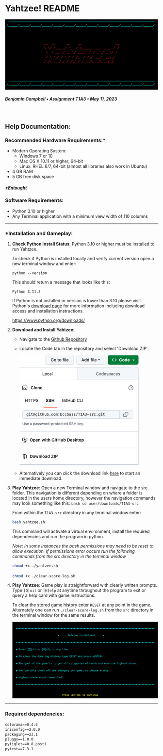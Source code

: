 

# Yahtzee! README
![Yahtzee Game Screen Grab](./docs/yahtzee-title-screen.png)
##### Benjamin Campbell • Assignment T1A3 • May 11, 2023  

</br>

## Help Documentation:
### **Recommended Hardware Requirements:***
- Modern Operating System:
    - Windows 7 or 10
    - Mac OS X 10.11 or higher, 64-bit
    - Linux: RHEL 6/7, 64-bit (almost all libraries also work in Ubuntu)
- 4 GB RAM
- 5 GB free disk space

##### [*Entought](https://support.enthought.com/hc/en-us/articles/204273874-Enthought-Python-Minimum-Hardware-Requirements)

### **Software Requirements:**
- Python 3.10 or higher
- Any Terminal application with a minimum view width of 110 columns

**********
### *Installation and Gameplay:  


1. **Check Python Install Status**: Python 3.10 or higher must be installed to run Yahtzee.

    To check if Python is installed locally and verify current version open a new terminal window and enter:
    ```
    python --version
    ```
    This should return a message that looks like this:
    ```
    Python 3.11.3
    ```  
    If Python is not installed or version is lower than 3.10 please visit Python's [download page](https://www.python.org/downloads/) for more information including download access and installation instructions.  

    https://www.python.org/downloads/  


2. **Download and Install Yahtzee**: 
    - Navigate to the [Github Repository](https://github.com/bccbass/T1A3-src)
    - Locate the Code tab in the repository and select 'Download ZIP':

        ![code tab](./docs/github-code.png)


    - Alternatively you can click the download link [here](https://github.com/bccbass/T1A3-src/archive/refs/heads/main.zip) to start an immediate download.


3. **Play Yahtzee**: 
     Open a new Terminal window and navigate to the src folder. This navigation is different depending on where a folder is located in the users home directory, however the navigation commands may look something like this:
        ```bash
        cd user/downloads/T1A3-src
        ```

    From within the ```T1A3-src``` directory in any terminal window enter:
    ```bash
    bash yahtzee.sh
    ```
    This command will activate a virtual environment, install the required dependencies and run the program in python.

    *Note: In some instances the bash permissions may need to be reset to allow execution. If permissions error occurs run the following commands from the src directory in the terminal window*
    ```bash
    chmod +x ./yahtzee.sh

    chmod +x ./clear-score-log.sh
    ```


4. **Play Yahtzee**: Game play is straightforward with clearly written prompts. Type ```[Q]uit``` or ```[H]elp``` at anytime throughout the program to exit or query a help card with game instructions.

     To clear the stored game history enter ```RESET``` at any point in the game. Alternately one can run ```./clear-score-log.sh``` from the ```src``` directory in the terminal window for the same results. 

     ![help screen](./docs/yahtzee-help.png)
******

### Required dependencies:
```
colorama==0.4.6
iniconfig==2.0.0
packaging==23.1
pluggy==1.0.0
pyfiglet==0.8.post1
pytest==7.3.1
```
